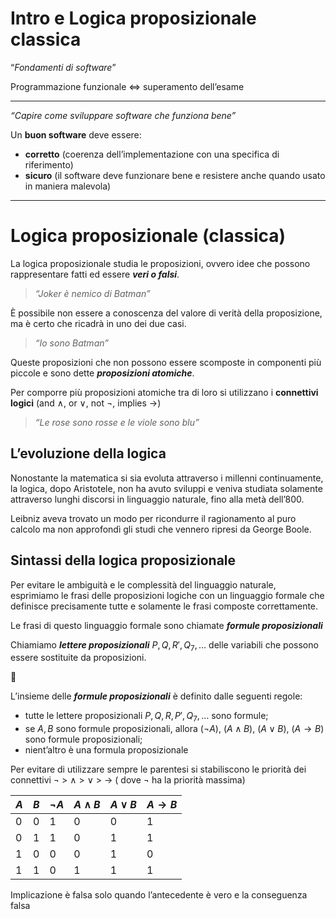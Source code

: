 # Intro e Logica proposizionale classica

“*Fondamenti di software*”

Programmazione funzionale $\Longleftrightarrow$ superamento dell’esame

---

*“Capire come sviluppare software che funziona bene”*

Un **buon software** deve essere:

- **corretto** (coerenza dell’implementazione con una specifica di riferimento)
- **sicuro** (il software deve funzionare bene e resistere anche quando usato in maniera malevola)

---

# Logica proposizionale (classica)

La logica proposizionale studia le proposizioni, ovvero idee che possono rappresentare fatti ed essere ***veri o falsi***.

> *“Joker è nemico di Batman”*
> 

 È possibile non essere a conoscenza del valore di verità della proposizione, ma è certo che ricadrà in uno dei due casi.

> *“Io sono Batman”*
> 

Queste proposizioni che non possono essere scomposte in componenti più piccole e sono dette ***proposizioni atomiche***. 

Per comporre più proposizioni atomiche tra di loro si utilizzano i **connettivi logici** ($\text{and }\land$, $\text{or }\lor$, $\text{not }\lnot$, $\text{implies }\rightarrow$)

> *“Le rose sono rosse e le viole sono blu”*
> 

## L’evoluzione della logica

Nonostante la matematica si sia evoluta attraverso i millenni continuamente, la logica, dopo Aristotele, non ha avuto sviluppi e veniva studiata solamente attraverso lunghi discorsi in linguaggio naturale, fino alla metà dell’800.

Leibniz aveva trovato un modo per ricondurre il ragionamento al puro calcolo ma non approfondì gli studi che vennero ripresi da George Boole.

## Sintassi della logica proposizionale

Per evitare le ambiguità e le complessità del linguaggio naturale, esprimiamo le frasi delle proposizioni logiche con un linguaggio formale che definisce precisamente tutte e solamente le frasi composte correttamente.

Le frasi di questo linguaggio formale sono chiamate ***formule proposizionali***

Chiamiamo ***lettere proposizionali*** $P, Q, R', Q_7, \dots$ delle variabili che possono essere sostituite da proposizioni.

<aside>
📌

L’insieme delle ***formule proposizionali*** è definito dalle seguenti regole:

- tutte le lettere proposizionali $P, Q, R, P', Q_7, \dots$ sono formule;
- se $A, B$ sono formule proposizionali, allora $(\lnot A),\ (A \land B),\ (A \lor B),\ (A \rightarrow B)$ sono formule proposizionali;
- nient’altro è una formula proposizionale
</aside>

Per evitare di utilizzare sempre le parentesi si stabiliscono le priorità dei connettivi  $\lnot\ >\ \land\ >\ \lor\ >\ \rightarrow$ ( dove $\lnot$ ha la priorità massima)

| $A$ | $B$  | $\lnot A$  | $A \land B$  | $A \lor B$  | $A \rightarrow B$  |
| --- | --- | --- | --- | --- | --- |
| 0 | 0 | 1 | 0 | 0 | 1 |
| 0 | 1 | 1 | 0 | 1 | 1 |
| 1 | 0 | 0 | 0 | 1 | 0 |
| 1 | 1 | 0 | 1 | 1 | 1 |

Implicazione è falsa solo quando l’antecedente è vero e la conseguenza falsa